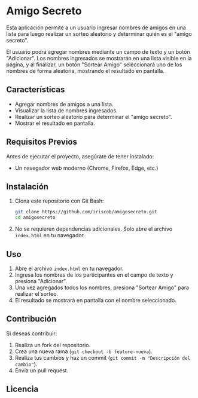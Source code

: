 # Amigo Secreto

Esta aplicación permite a un usuario ingresar nombres de amigos en una lista para luego realizar un sorteo aleatorio y determinar quién es el "amigo secreto".

El usuario podrá agregar nombres mediante un campo de texto y un botón "Adicionar". Los nombres ingresados se mostrarán en una lista visible en la página, y al finalizar, un botón "Sortear Amigo" seleccionará uno de los nombres de forma aleatoria, mostrando el resultado en pantalla.

## Características
- Agregar nombres de amigos a una lista.
- Visualizar la lista de nombres ingresados.
- Realizar un sorteo aleatorio para determinar el "amigo secreto".
- Mostrar el resultado en pantalla.

## Requisitos Previos
Antes de ejecutar el proyecto, asegúrate de tener instalado:
- Un navegador web moderno (Chrome, Firefox, Edge, etc.)

## Instalación
1. Clona este repositorio con Git Bash:
   ```bash
   git clone https://github.com/iriscob/amigosecreto.git
   cd amigosecreto
   ```
2. No se requieren dependencias adicionales. Solo abre el archivo `index.html` en tu navegador.

## Uso
1. Abre el archivo `index.html` en tu navegador.
2. Ingresa los nombres de los participantes en el campo de texto y presiona "Adicionar".
3. Una vez agregados todos los nombres, presiona "Sortear Amigo" para realizar el sorteo.
4. El resultado se mostrará en pantalla con el nombre seleccionado.

## Contribución
Si deseas contribuir:
1. Realiza un fork del repositorio.
2. Crea una nueva rama (`git checkout -b feature-nueva`).
3. Realiza tus cambios y haz un commit (`git commit -m "Descripción del cambio"`).
4. Envía un pull request.

## Licencia
